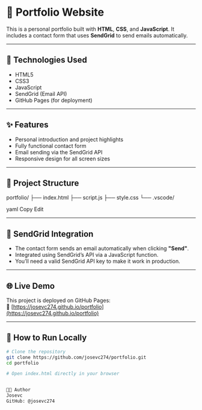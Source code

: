 # 💼 Portfolio Website

This is a personal portfolio built with **HTML**, **CSS**, and **JavaScript**. It includes a contact form that uses **SendGrid** to send emails automatically.

---

## 🚀 Technologies Used

- HTML5  
- CSS3  
- JavaScript  
- SendGrid (Email API)  
- GitHub Pages (for deployment)  

---

## ✨ Features

- Personal introduction and project highlights  
- Fully functional contact form  
- Email sending via the SendGrid API  
- Responsive design for all screen sizes  

---

## 📂 Project Structure

portfolio/
├── index.html
├── script.js
├── style.css
└── .vscode/

yaml
Copy
Edit

---

## 📧 SendGrid Integration

- The contact form sends an email automatically when clicking **"Send"**.  
- Integrated using SendGrid’s API via a JavaScript function.  
- You’ll need a valid SendGrid API key to make it work in production.

---

## 🌐 Live Demo

This project is deployed on GitHub Pages:  
🔗 [https://josevc274.github.io/portfolio](https://josevc274.github.io/portfolio)

---

## 🧪 How to Run Locally

```bash
# Clone the repository
git clone https://github.com/josevc274/portfolio.git
cd portfolio

# Open index.html directly in your browser


👨‍💻 Author
Josevc
GitHub: @josevc274



